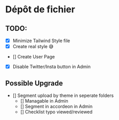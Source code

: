 # Dépôt de fichier

## TODO:

-   [x] Minimize Tailwind Style file
-   [X] Create real style 😅
-   [] Create User Page
-   [X] Disable Twitter/Insta button in Admin

## Possible Upgrade

-   [] Segment upload by theme in seperate folders
    -   [] Managable in Admin
    -   [] Segment in accordeon in Admin
    -   [] Checklist typo viewed/reviewed
